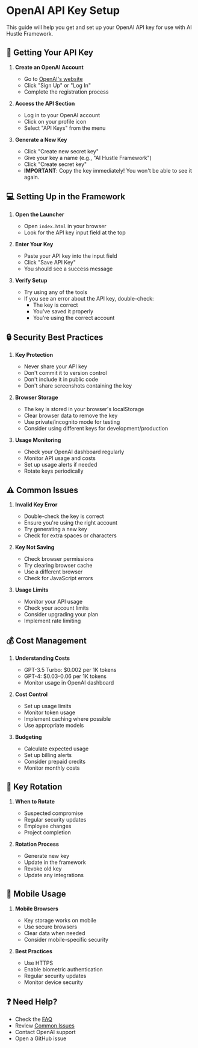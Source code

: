 # OpenAI API Key Setup

This guide will help you get and set up your OpenAI API key for use with AI Hustle Framework.

## 🔑 Getting Your API Key

1. **Create an OpenAI Account**

   - Go to [OpenAI's website](https://platform.openai.com)
   - Click "Sign Up" or "Log In"
   - Complete the registration process

2. **Access the API Section**

   - Log in to your OpenAI account
   - Click on your profile icon
   - Select "API Keys" from the menu

3. **Generate a New Key**
   - Click "Create new secret key"
   - Give your key a name (e.g., "AI Hustle Framework")
   - Click "Create secret key"
   - **IMPORTANT**: Copy the key immediately! You won't be able to see it again.

## 💻 Setting Up in the Framework

1. **Open the Launcher**

   - Open `index.html` in your browser
   - Look for the API key input field at the top

2. **Enter Your Key**

   - Paste your API key into the input field
   - Click "Save API Key"
   - You should see a success message

3. **Verify Setup**
   - Try using any of the tools
   - If you see an error about the API key, double-check:
     - The key is correct
     - You've saved it properly
     - You're using the correct account

## 🔒 Security Best Practices

1. **Key Protection**

   - Never share your API key
   - Don't commit it to version control
   - Don't include it in public code
   - Don't share screenshots containing the key

2. **Browser Storage**

   - The key is stored in your browser's localStorage
   - Clear browser data to remove the key
   - Use private/incognito mode for testing
   - Consider using different keys for development/production

3. **Usage Monitoring**
   - Check your OpenAI dashboard regularly
   - Monitor API usage and costs
   - Set up usage alerts if needed
   - Rotate keys periodically

## ⚠️ Common Issues

1. **Invalid Key Error**

   - Double-check the key is correct
   - Ensure you're using the right account
   - Try generating a new key
   - Check for extra spaces or characters

2. **Key Not Saving**

   - Check browser permissions
   - Try clearing browser cache
   - Use a different browser
   - Check for JavaScript errors

3. **Usage Limits**
   - Monitor your API usage
   - Check your account limits
   - Consider upgrading your plan
   - Implement rate limiting

## 💰 Cost Management

1. **Understanding Costs**

   - GPT-3.5 Turbo: $0.002 per 1K tokens
   - GPT-4: $0.03-0.06 per 1K tokens
   - Monitor usage in OpenAI dashboard

2. **Cost Control**

   - Set up usage limits
   - Monitor token usage
   - Implement caching where possible
   - Use appropriate models

3. **Budgeting**
   - Calculate expected usage
   - Set up billing alerts
   - Consider prepaid credits
   - Monitor monthly costs

## 🔄 Key Rotation

1. **When to Rotate**

   - Suspected compromise
   - Regular security updates
   - Employee changes
   - Project completion

2. **Rotation Process**
   - Generate new key
   - Update in the framework
   - Revoke old key
   - Update any integrations

## 📱 Mobile Usage

1. **Mobile Browsers**

   - Key storage works on mobile
   - Use secure browsers
   - Clear data when needed
   - Consider mobile-specific security

2. **Best Practices**
   - Use HTTPS
   - Enable biometric authentication
   - Regular security updates
   - Monitor device security

## ❓ Need Help?

- Check the [FAQ](./faq.md)
- Review [Common Issues](./common-issues.md)
- Contact OpenAI support
- Open a GitHub issue
